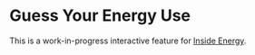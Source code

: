 # Guess Your Energy Use

This is a work-in-progress interactive feature for [Inside Energy](insideenergy.org). 